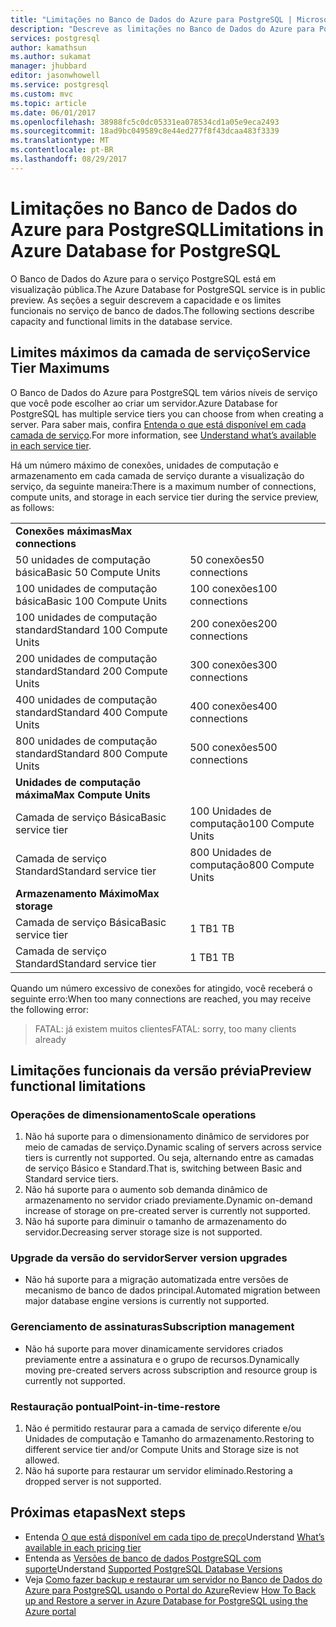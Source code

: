 ```yaml
---
title: "Limitações no Banco de Dados do Azure para PostgreSQL | Microsoft Docs"
description: "Descreve as limitações no Banco de Dados do Azure para PostgreSQL."
services: postgresql
author: kamathsun
ms.author: sukamat
manager: jhubbard
editor: jasonwhowell
ms.service: postgresql
ms.custom: mvc
ms.topic: article
ms.date: 06/01/2017
ms.openlocfilehash: 38988fc5c0dc05331ea078534cd1a05e9eca2493
ms.sourcegitcommit: 18ad9bc049589c8e44ed277f8f43dcaa483f3339
ms.translationtype: MT
ms.contentlocale: pt-BR
ms.lasthandoff: 08/29/2017
---
```

# <a name="limitations-in-azure-database-for-postgresql"></a><span data-ttu-id="3cc53-103">Limitações no Banco de Dados do Azure para PostgreSQL</span><span class="sxs-lookup"><span data-stu-id="3cc53-103">Limitations in Azure Database for PostgreSQL</span></span>
<span data-ttu-id="3cc53-104">O Banco de Dados do Azure para o serviço PostgreSQL está em visualização pública.</span><span class="sxs-lookup"><span data-stu-id="3cc53-104">The Azure Database for PostgreSQL service is in public preview.</span></span> <span data-ttu-id="3cc53-105">As seções a seguir descrevem a capacidade e os limites funcionais no serviço de banco de dados.</span><span class="sxs-lookup"><span data-stu-id="3cc53-105">The following sections describe capacity and functional limits in the database service.</span></span>

## <a name="service-tier-maximums"></a><span data-ttu-id="3cc53-106">Limites máximos da camada de serviço</span><span class="sxs-lookup"><span data-stu-id="3cc53-106">Service Tier Maximums</span></span>
<span data-ttu-id="3cc53-107">O Banco de Dados do Azure para PostgreSQL tem vários níveis de serviço que você pode escolher ao criar um servidor.</span><span class="sxs-lookup"><span data-stu-id="3cc53-107">Azure Database for PostgreSQL has multiple service tiers you can choose from when creating a server.</span></span> <span data-ttu-id="3cc53-108">Para saber mais, confira [Entenda o que está disponível em cada camada de serviço](concepts-service-tiers.md).</span><span class="sxs-lookup"><span data-stu-id="3cc53-108">For more information, see [Understand what’s available in each service tier](concepts-service-tiers.md).</span></span>  

<span data-ttu-id="3cc53-109">Há um número máximo de conexões, unidades de computação e armazenamento em cada camada de serviço durante a visualização do serviço, da seguinte maneira:</span><span class="sxs-lookup"><span data-stu-id="3cc53-109">There is a maximum number of connections, compute units, and storage in each service tier during the service preview, as follows:</span></span> 

|                            |                   |
| :------------------------- | :---------------- |
| <span data-ttu-id="3cc53-110">**Conexões máximas**</span><span class="sxs-lookup"><span data-stu-id="3cc53-110">**Max connections**</span></span>        |                   |
| <span data-ttu-id="3cc53-111">50 unidades de computação básica</span><span class="sxs-lookup"><span data-stu-id="3cc53-111">Basic 50 Compute Units</span></span>     | <span data-ttu-id="3cc53-112">50 conexões</span><span class="sxs-lookup"><span data-stu-id="3cc53-112">50 connections</span></span>    |
| <span data-ttu-id="3cc53-113">100 unidades de computação básica</span><span class="sxs-lookup"><span data-stu-id="3cc53-113">Basic 100 Compute Units</span></span>    | <span data-ttu-id="3cc53-114">100 conexões</span><span class="sxs-lookup"><span data-stu-id="3cc53-114">100 connections</span></span>   |
| <span data-ttu-id="3cc53-115">100 unidades de computação standard</span><span class="sxs-lookup"><span data-stu-id="3cc53-115">Standard 100 Compute Units</span></span> | <span data-ttu-id="3cc53-116">200 conexões</span><span class="sxs-lookup"><span data-stu-id="3cc53-116">200 connections</span></span>   |
| <span data-ttu-id="3cc53-117">200 unidades de computação standard</span><span class="sxs-lookup"><span data-stu-id="3cc53-117">Standard 200 Compute Units</span></span> | <span data-ttu-id="3cc53-118">300 conexões</span><span class="sxs-lookup"><span data-stu-id="3cc53-118">300 connections</span></span>   |
| <span data-ttu-id="3cc53-119">400 unidades de computação standard</span><span class="sxs-lookup"><span data-stu-id="3cc53-119">Standard 400 Compute Units</span></span> | <span data-ttu-id="3cc53-120">400 conexões</span><span class="sxs-lookup"><span data-stu-id="3cc53-120">400 connections</span></span>   |
| <span data-ttu-id="3cc53-121">800 unidades de computação standard</span><span class="sxs-lookup"><span data-stu-id="3cc53-121">Standard 800 Compute Units</span></span> | <span data-ttu-id="3cc53-122">500 conexões</span><span class="sxs-lookup"><span data-stu-id="3cc53-122">500 connections</span></span>   |
| <span data-ttu-id="3cc53-123">**Unidades de computação máxima**</span><span class="sxs-lookup"><span data-stu-id="3cc53-123">**Max Compute Units**</span></span>      |                   |
| <span data-ttu-id="3cc53-124">Camada de serviço Básica</span><span class="sxs-lookup"><span data-stu-id="3cc53-124">Basic service tier</span></span>         | <span data-ttu-id="3cc53-125">100 Unidades de computação</span><span class="sxs-lookup"><span data-stu-id="3cc53-125">100 Compute Units</span></span> |
| <span data-ttu-id="3cc53-126">Camada de serviço Standard</span><span class="sxs-lookup"><span data-stu-id="3cc53-126">Standard service tier</span></span>      | <span data-ttu-id="3cc53-127">800 Unidades de computação</span><span class="sxs-lookup"><span data-stu-id="3cc53-127">800 Compute Units</span></span> |
| <span data-ttu-id="3cc53-128">**Armazenamento Máximo**</span><span class="sxs-lookup"><span data-stu-id="3cc53-128">**Max storage**</span></span>            |                   |
| <span data-ttu-id="3cc53-129">Camada de serviço Básica</span><span class="sxs-lookup"><span data-stu-id="3cc53-129">Basic service tier</span></span>         | <span data-ttu-id="3cc53-130">1 TB</span><span class="sxs-lookup"><span data-stu-id="3cc53-130">1 TB</span></span>              |
| <span data-ttu-id="3cc53-131">Camada de serviço Standard</span><span class="sxs-lookup"><span data-stu-id="3cc53-131">Standard service tier</span></span>      | <span data-ttu-id="3cc53-132">1 TB</span><span class="sxs-lookup"><span data-stu-id="3cc53-132">1 TB</span></span>              |

<span data-ttu-id="3cc53-133">Quando um número excessivo de conexões for atingido, você receberá o seguinte erro:</span><span class="sxs-lookup"><span data-stu-id="3cc53-133">When too many connections are reached, you may receive the following error:</span></span>
> <span data-ttu-id="3cc53-134">FATAL: já existem muitos clientes</span><span class="sxs-lookup"><span data-stu-id="3cc53-134">FATAL:  sorry, too many clients already</span></span>

## <a name="preview-functional-limitations"></a><span data-ttu-id="3cc53-135">Limitações funcionais da versão prévia</span><span class="sxs-lookup"><span data-stu-id="3cc53-135">Preview functional limitations</span></span>
### <a name="scale-operations"></a><span data-ttu-id="3cc53-136">Operações de dimensionamento</span><span class="sxs-lookup"><span data-stu-id="3cc53-136">Scale operations</span></span>
1.  <span data-ttu-id="3cc53-137">Não há suporte para o dimensionamento dinâmico de servidores por meio de camadas de serviço.</span><span class="sxs-lookup"><span data-stu-id="3cc53-137">Dynamic scaling of servers across service tiers is currently not supported.</span></span> <span data-ttu-id="3cc53-138">Ou seja, alternando entre as camadas de serviço Básico e Standard.</span><span class="sxs-lookup"><span data-stu-id="3cc53-138">That is, switching between Basic and Standard service tiers.</span></span>
2.  <span data-ttu-id="3cc53-139">Não há suporte para o aumento sob demanda dinâmico de armazenamento no servidor criado previamente.</span><span class="sxs-lookup"><span data-stu-id="3cc53-139">Dynamic on-demand increase of storage on pre-created server is currently not supported.</span></span>
3.  <span data-ttu-id="3cc53-140">Não há suporte para diminuir o tamanho de armazenamento do servidor.</span><span class="sxs-lookup"><span data-stu-id="3cc53-140">Decreasing server storage size is not supported.</span></span>

### <a name="server-version-upgrades"></a><span data-ttu-id="3cc53-141">Upgrade da versão do servidor</span><span class="sxs-lookup"><span data-stu-id="3cc53-141">Server version upgrades</span></span>
- <span data-ttu-id="3cc53-142">Não há suporte para a migração automatizada entre versões de mecanismo de banco de dados principal.</span><span class="sxs-lookup"><span data-stu-id="3cc53-142">Automated migration between major database engine versions is currently not supported.</span></span>

### <a name="subscription-management"></a><span data-ttu-id="3cc53-143">Gerenciamento de assinaturas</span><span class="sxs-lookup"><span data-stu-id="3cc53-143">Subscription management</span></span>
- <span data-ttu-id="3cc53-144">Não há suporte para mover dinamicamente servidores criados previamente entre a assinatura e o grupo de recursos.</span><span class="sxs-lookup"><span data-stu-id="3cc53-144">Dynamically moving pre-created servers across subscription and resource group is currently not supported.</span></span>

### <a name="point-in-time-restore"></a><span data-ttu-id="3cc53-145">Restauração pontual</span><span class="sxs-lookup"><span data-stu-id="3cc53-145">Point-in-time-restore</span></span>
1.  <span data-ttu-id="3cc53-146">Não é permitido restaurar para a camada de serviço diferente e/ou Unidades de computação e Tamanho do armazenamento.</span><span class="sxs-lookup"><span data-stu-id="3cc53-146">Restoring to different service tier and/or Compute Units and Storage size is not allowed.</span></span>
2.  <span data-ttu-id="3cc53-147">Não há suporte para restaurar um servidor eliminado.</span><span class="sxs-lookup"><span data-stu-id="3cc53-147">Restoring a dropped server is not supported.</span></span>

## <a name="next-steps"></a><span data-ttu-id="3cc53-148">Próximas etapas</span><span class="sxs-lookup"><span data-stu-id="3cc53-148">Next steps</span></span>
- <span data-ttu-id="3cc53-149">Entenda [O que está disponível em cada tipo de preço](concepts-service-tiers.md)</span><span class="sxs-lookup"><span data-stu-id="3cc53-149">Understand [What’s available in each pricing tier](concepts-service-tiers.md)</span></span>
- <span data-ttu-id="3cc53-150">Entenda as [Versões de banco de dados PostgreSQL com suporte](concepts-supported-versions.md)</span><span class="sxs-lookup"><span data-stu-id="3cc53-150">Understand [Supported PostgreSQL Database Versions](concepts-supported-versions.md)</span></span>
- <span data-ttu-id="3cc53-151">Veja [Como fazer backup e restaurar um servidor no Banco de Dados do Azure para PostgreSQL usando o Portal do Azure](howto-restore-server-portal.md)</span><span class="sxs-lookup"><span data-stu-id="3cc53-151">Review [How To Back up and Restore a server in Azure Database for PostgreSQL using the Azure portal](howto-restore-server-portal.md)</span></span>
